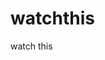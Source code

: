 watchthis
=========

watch this















































































































































